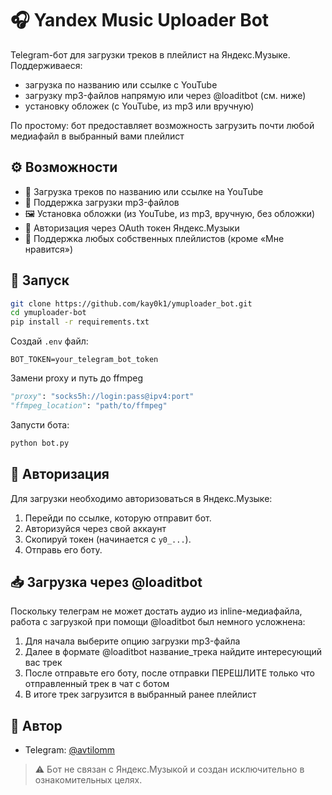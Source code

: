 # 🎧 Yandex Music Uploader Bot

Telegram-бот для загрузки треков в плейлист на Яндекс.Музыке.  
Поддерживаеся:

- загрузка по названию или ссылке с YouTube
- загрузку mp3-файлов напрямую или через @loaditbot (см. ниже)
- установку обложек (с YouTube, из mp3 или вручную)

По простому: бот предоставляет возможность загрузить почти любой медиафайл
в выбранный вами плейлист

## ⚙️ Возможности

- 🔗 Загрузка треков по названию или ссылке на YouTube
- 📁 Поддержка загрузки mp3-файлов
- 🖼 Установка обложки (из YouTube, из mp3, вручную, без обложки)
- 🔐 Авторизация через OAuth токен Яндекс.Музыки
- 📂 Поддержка любых собственных плейлистов (кроме «Мне нравится»)

## 🚀 Запуск

```bash
git clone https://github.com/kay0k1/ymuploader_bot.git
cd ymuploader-bot
pip install -r requirements.txt
```

Создай `.env` файл:

```.env
BOT_TOKEN=your_telegram_bot_token
```

Замени proxy и путь до ffmpeg

```yt_downloader.py
"proxy": "socks5h://login:pass@ipv4:port"
"ffmpeg_location": "path/to/ffmpeg"
```

Запусти бота:

```bash
python bot.py
```

## 🔑 Авторизация

Для загрузки необходимо авторизоваться в Яндекс.Музыке:

1. Перейди по ссылке, которую отправит бот.
2. Авторизуйся через свой аккаунт
3. Скопируй токен (начинается с `y0_...`).
4. Отправь его боту.

## 📥 Загрузка через @loaditbot

Поскольку телеграм не может достать аудио из inline-медиафайла,
работа с загрузкой при помощи @loaditbot был немного усложнена:

1. Для начала выберите опцию загрузки mp3-файла
2. Далее в формате @loaditbot название_трека найдите интересующий вас трек
3. После отправьте его боту, после отправки ПЕРЕШЛИТЕ только что отправленный 
трек в чат с ботом
4. В итоге трек загрузится в выбранный ранее плейлист

## 👤 Автор

- Telegram: [@avtilomm](https://t.me/avtilomm)

> ⚠️ Бот не связан с Яндекс.Музыкой и создан исключительно в ознакомительных целях.